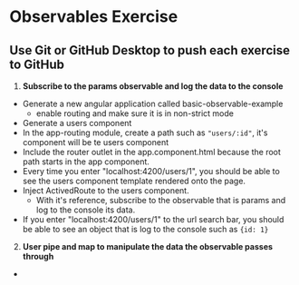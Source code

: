 # Observables Exercise
## Use Git or GitHub Desktop to push each exercise to GitHub


1. **Subscribe to the params observable and log the data to the console**

-   Generate a new angular application called basic-observable-example
    -   enable routing and make sure it is in non-strict mode
-   Generate a users component
-   In the app-routing module, create a path such as ```"users/:id"```, it's component will be te users component
-   Include the router outlet in the app.component.html because the root path starts in the app component.
-   Every time you enter "localhost:4200/users/1", you should be able to see the users component template rendered onto the page. 
-   Inject ActivedRoute to the users component.
    -   With it's reference, subscribe to the observable that is params and log to the console its data.
-   If you enter "localhost:4200/users/1" to the url search bar, you should be able to see an object that is log to the console such as ```{id: 1}```

2. **User pipe and map to manipulate the data the observable passes through**
   
- 